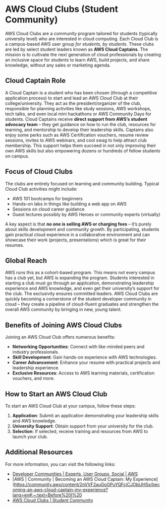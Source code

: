 # AWS Cloud Clubs (Student Community)

AWS Cloud Clubs are a community program tailored for students (typically university level) who are interested in cloud computing. Each Cloud Club is a campus-based AWS user group *for students, by students*. These clubs are led by select student leaders known as **AWS Cloud Captains**. The mission is to cultivate the next generation of cloud professionals by creating an inclusive space for students to learn AWS, build projects, and share knowledge, without any sales or marketing agenda.

## Cloud Captain Role

A Cloud Captain is a student who has been chosen (through a competitive application process) to start and lead an AWS Cloud Club at their college/university. They act as the president/organizer of the club, responsible for planning activities like study sessions, AWS workshops, tech talks, and even local mini hackathons or AWS Community Days for students. Cloud Captains receive **direct support from AWS’s student advocacy team** – they get guidance on how to run the club, resources for learning, and mentorship to develop their leadership skills. Captains also enjoy some perks such as AWS Certification vouchers, resume review sessions, invites to AWS webinars, and cool swag to help attract club membership. This support helps them succeed in not only improving their own AWS skills but also empowering dozens or hundreds of fellow students on campus.

## Focus of Cloud Clubs

The clubs are entirely focused on learning and community building. Typical Cloud Club activities might include:
- AWS 101 bootcamps for beginners
- Hands-on labs in things like building a web app on AWS
- Sessions on cloud career guidance
- Guest lectures possibly by AWS Heroes or community experts (virtually)

A key aspect is that **no one is selling AWS or charging fees** – it’s purely about skills development and community growth. By participating, students gain practical cloud experience in a collaborative environment and can showcase their work (projects, presentations) which is great for their resumes.

## Global Reach

AWS runs this as a cohort-based program. This means not every campus has a club yet, but AWS is expanding the program. Students interested in starting a club must go through an application, demonstrating leadership experience and AWS knowledge, and even get their university’s support for the club. The exclusivity ensures committed leaders. AWS Cloud Clubs are quickly becoming a cornerstone of the student developer community in cloud – they create a pipeline of cloud-fluent graduates and strengthen the overall AWS community by bringing in new, young talent.

## Benefits of Joining AWS Cloud Clubs

Joining an AWS Cloud Club offers numerous benefits:
- **Networking Opportunities**: Connect with like-minded peers and industry professionals.
- **Skill Development**: Gain hands-on experience with AWS technologies.
- **Career Advancement**: Enhance your resume with practical projects and leadership experience.
- **Exclusive Resources**: Access to AWS learning materials, certification vouchers, and more.

## How to Start an AWS Cloud Club

To start an AWS Cloud Club at your campus, follow these steps:
1. **Application**: Submit an application demonstrating your leadership skills and AWS knowledge.
2. **University Support**: Obtain support from your university for the club.
3. **Selection**: If selected, receive training and resources from AWS to launch your club.

## Additional Resources

For more information, you can visit the following links:
- [Developer Communities | Experts, User Groups, Social | AWS](https://aws.amazon.com/developer/community/#:~:text=Start%20an%20AWS%20Cloud%20Club)
- [AWS | Community | Becoming an AWS Cloud Captain: My Experience](https://community.aws/content/2nVVF2auGoGPuYQFciCJOblJHSx/becoming-an-aws-cloud-captain-my-experience?lang=en#:~:text=Before%20I%20
- [AWS Cloud Clubs | Student Community](https://aws.amazon.com/developer/community/students/cloudclubs/?community-captains-all.sort-by=item.additionalFields.sortPosition&community-captains-all.sort-order=asc&awsf.filter-location=*all&awsf.filter-year=*all)
